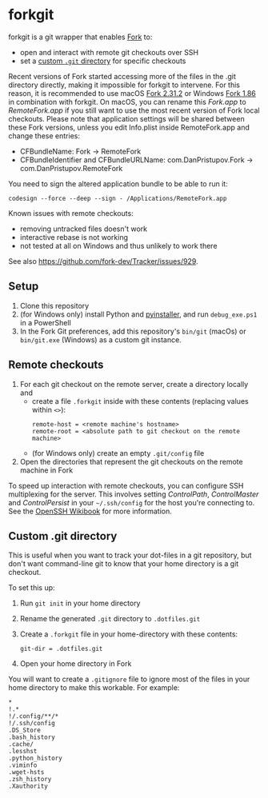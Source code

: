 forkgit
=======

forkgit is a git wrapper that enables [Fork](https://fork.dev/) to:
- open and interact with remote git checkouts over SSH
- set a [custom `.git` directory](https://git-scm.com/docs/git#Documentation/git.txt---git-dirltpathgt)
  for specific checkouts

Recent versions of Fork started accessing more of the files in the .git directory directly, making it impossible for forkgit to intervene. For this reason, it is recommended to use macOS [Fork 2.31.2](https://cdn.fork.dev/mac/Fork-2.31.2.dmg) or Windows [Fork 1.86](https://cdn.fork.dev/win/Fork-1.86.exe) in combination with forkgit. On macOS, you can rename this _Fork.app_ to _RemoteFork.app_ if you still want to use the most recent version of Fork local checkouts. Please note that application settings will be shared between these Fork versions, unless you edit Info.plist inside RemoteFork.app and change these entries:
- CFBundleName: Fork &rarr; RemoteFork
- CFBundleIdentifier and CFBundleURLName: com.DanPristupov.Fork &rarr; com.DanPristupov.RemoteFork

You need to sign the altered application bundle to be able to run it:
```
codesign --force --deep --sign - /Applications/RemoteFork.app
```

Known issues with remote checkouts:
- removing untracked files doesn't work
- interactive rebase is not working
- not tested at all on Windows and thus unlikely to work there

See also https://github.com/fork-dev/Tracker/issues/929.


Setup
-----

1. Clone this repository
2. (for Windows only) install Python and [pyinstaller](https://pyinstaller.org), and
   run `debug_exe.ps1` in a PowerShell
4. In the Fork Git preferences, add this repository's `bin/git` (macOs) or
   `bin/git.exe` (Windows) as a custom git instance.


Remote checkouts
----------------

1. For each git checkout on the remote server, create a directory locally and
   -  create a file `.forkgit` inside with these contents (replacing values within
      `<>`):
      ```
      remote-host = <remote machine's hostname>
      remote-root = <absolute path to git checkout on the remote machine>
      ```
   - (for Windows only) create an empty `.git/config` file  
3. Open the directories that represent the git checkouts on the remote machine
   in Fork

To speed up interaction with remote checkouts, you can configure SSH multiplexing
for the server. This involves setting _ControlPath_, _ControlMaster_ and _ControlPersist_
in your `~/.ssh/config` for the host you're connecting to. See the [OpenSSH Wikibook](https://en.wikibooks.org/wiki/OpenSSH/Cookbook/Multiplexing#Setting_Up_Multiplexing)
for more information.


Custom .git directory
---------------------

This is useful when you want to track your dot-files in a git repository, but
don't want command-line git to know that your home directory is a git checkout.

To set this up:

1. Run `git init` in your home directory

2. Rename the generated `.git` directory to `.dotfiles.git`

3. Create a `.forkgit` file in your home-directory with these contents:
   ```
   git-dir = .dotfiles.git
   ```

4. Open your home directory in Fork

You will want to create a `.gitignore` file to ignore most of the files in your
home directory to make this workable. For example:

```
*
!.*
!/.config/**/*
!/.ssh/config
.DS_Store
.bash_history
.cache/
.lesshst
.python_history
.viminfo
.wget-hsts
.zsh_history
.Xauthority
```
